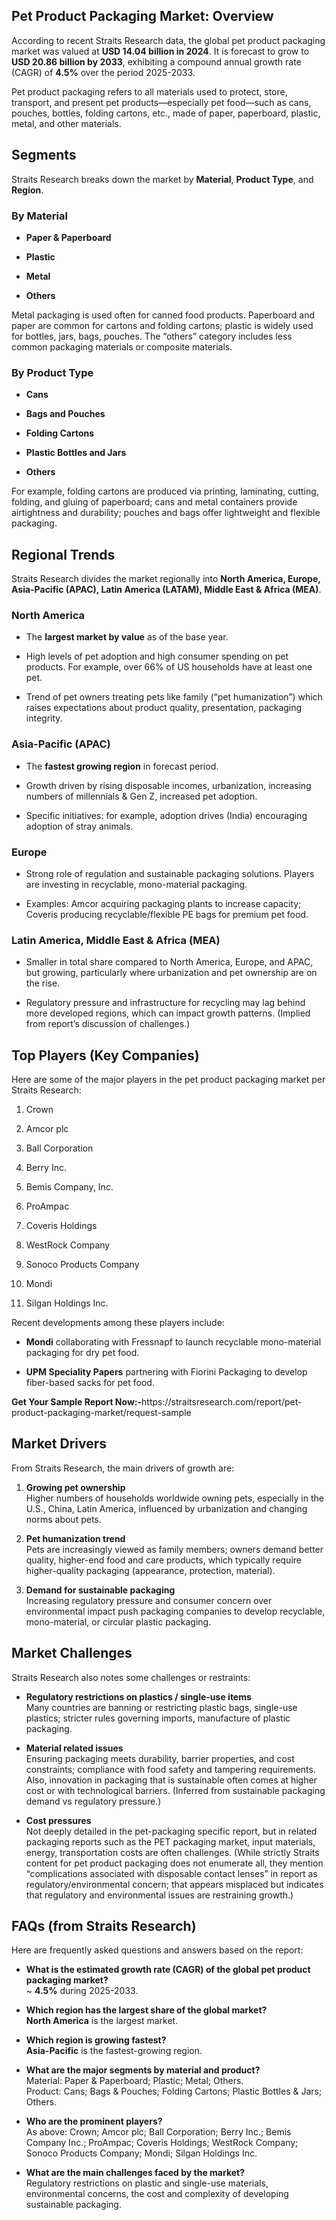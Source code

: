 <h2 data-start="280" data-end="321">Pet Product Packaging Market: Overview</h2>
<p data-start="323" data-end="632">According to recent Straits Research data, the global pet product packaging market was valued at <strong data-start="420" data-end="449">USD 14.04 billion in 2024</strong>. It is forecast to grow to <strong data-start="477" data-end="506">USD 20.86 billion by 2033</strong>, exhibiting a compound annual growth rate (CAGR) of <strong data-start="559" data-end="567">4.5%</strong> over the period 2025-2033.&nbsp;</p>
<p data-start="634" data-end="916">Pet product packaging refers to all materials used to protect, store, transport, and present pet products&mdash;especially pet food&mdash;such as cans, pouches, bottles, folding cartons, etc., made of paper, paperboard, plastic, metal, and other materials.&nbsp;</p>
<h2 data-start="923" data-end="934">Segments</h2>
<p data-start="936" data-end="1064">Straits Research breaks down the market by <strong data-start="979" data-end="991">Material</strong>, <strong data-start="993" data-end="1009">Product Type</strong>, and <strong data-start="1015" data-end="1025">Region</strong>.</p>
<h3 data-start="1066" data-end="1081">By Material</h3>
<ul data-start="1083" data-end="1190">
<li data-start="1083" data-end="1109">
<p data-start="1085" data-end="1109"><strong data-start="1085" data-end="1107">Paper &amp; Paperboard</strong></p>
</li>
<li data-start="1110" data-end="1125">
<p data-start="1112" data-end="1125"><strong data-start="1112" data-end="1123">Plastic</strong></p>
</li>
<li data-start="1126" data-end="1139">
<p data-start="1128" data-end="1139"><strong data-start="1128" data-end="1137">Metal</strong></p>
</li>
<li data-start="1140" data-end="1190">
<p data-start="1142" data-end="1190"><strong data-start="1142" data-end="1152">Others</strong>&nbsp;</p>
</li>
</ul>
<p data-start="1192" data-end="1494">Metal packaging is used often for canned food products. Paperboard and paper are common for cartons and folding cartons; plastic is widely used for bottles, jars, bags, pouches. The &ldquo;others&rdquo; category includes less common packaging materials or composite materials.&nbsp;</p>
<h3 data-start="1496" data-end="1515">By Product Type</h3>
<ul data-start="1517" data-end="1662">
<li data-start="1517" data-end="1529">
<p data-start="1519" data-end="1529"><strong data-start="1519" data-end="1527">Cans</strong></p>
</li>
<li data-start="1530" data-end="1554">
<p data-start="1532" data-end="1554"><strong data-start="1532" data-end="1552">Bags and Pouches</strong></p>
</li>
<li data-start="1555" data-end="1578">
<p data-start="1557" data-end="1578"><strong data-start="1557" data-end="1576">Folding Cartons</strong></p>
</li>
<li data-start="1579" data-end="1611">
<p data-start="1581" data-end="1611"><strong data-start="1581" data-end="1609">Plastic Bottles and Jars</strong></p>
</li>
<li data-start="1612" data-end="1662">
<p data-start="1614" data-end="1662"><strong data-start="1614" data-end="1624">Others</strong>&nbsp;</p>
</li>
</ul>
<p data-start="1664" data-end="1935">For example, folding cartons are produced via printing, laminating, cutting, folding, and gluing of paperboard; cans and metal containers provide airtightness and durability; pouches and bags offer lightweight and flexible packaging.</p>
<h2 data-start="1942" data-end="1960">Regional Trends</h2>
<p data-start="1962" data-end="2150">Straits Research divides the market regionally into <strong data-start="2014" data-end="2111">North America, Europe, Asia-Pacific (APAC), Latin America (LATAM), Middle East &amp; Africa (MEA)</strong>.&nbsp;</p>
<h3 data-start="2152" data-end="2169">North America</h3>
<ul data-start="2171" data-end="2634">
<li data-start="2171" data-end="2265">
<p data-start="2173" data-end="2265">The <strong data-start="2177" data-end="2204">largest market by value</strong> as of the base year.&nbsp;</p>
</li>
<li data-start="2266" data-end="2441">
<p data-start="2268" data-end="2441">High levels of pet adoption and high consumer spending on pet products. For example, over 66% of US households have at least one pet.&nbsp;</p>
</li>
<li data-start="2442" data-end="2634">
<p data-start="2444" data-end="2634">Trend of pet owners treating pets like family (&ldquo;pet humanization&rdquo;) which raises expectations about product quality, presentation, packaging integrity.&nbsp;</p>
</li>
</ul>
<h3 data-start="2636" data-end="2659">Asia-Pacific (APAC)</h3>
<ul data-start="2661" data-end="3064">
<li data-start="2661" data-end="2755">
<p data-start="2663" data-end="2755">The <strong data-start="2667" data-end="2693">fastest growing region</strong> in forecast period.&nbsp;</p>
</li>
<li data-start="2756" data-end="2924">
<p data-start="2758" data-end="2924">Growth driven by rising disposable incomes, urbanization, increasing numbers of millennials &amp; Gen Z, increased pet adoption.</p>
</li>
<li data-start="2925" data-end="3064">
<p data-start="2927" data-end="3064">Specific initiatives: for example, adoption drives (India) encouraging adoption of stray animals.</p>
</li>
</ul>
<h3 data-start="3066" data-end="3076">Europe</h3>
<ul data-start="3078" data-end="3421">
<li data-start="3078" data-end="3246">
<p data-start="3080" data-end="3246">Strong role of regulation and sustainable packaging solutions. Players are investing in recyclable, mono-material packaging.</p>
</li>
<li data-start="3247" data-end="3421">
<p data-start="3249" data-end="3421">Examples: Amcor acquiring packaging plants to increase capacity; Coveris producing recyclable/flexible PE bags for premium pet food.&nbsp;</p>
</li>
</ul>
<h3 data-start="3423" data-end="3468">Latin America, Middle East &amp; Africa (MEA)</h3>
<ul data-start="3470" data-end="3879">
<li data-start="3470" data-end="3661">
<p data-start="3472" data-end="3661">Smaller in total share compared to North America, Europe, and APAC, but growing, particularly where urbanization and pet ownership are on the rise.&nbsp;</p>
</li>
<li data-start="3662" data-end="3879">
<p data-start="3664" data-end="3879">Regulatory pressure and infrastructure for recycling may lag behind more developed regions, which can impact growth patterns. (Implied from report&rsquo;s discussion of challenges.)&nbsp;</p>
</li>
</ul>
<h2 data-start="3886" data-end="3916">Top Players (Key Companies)</h2>
<p data-start="3918" data-end="4050">Here are some of the major players in the pet product packaging market per Straits Research:&nbsp;</p>
<ol data-start="4052" data-end="4304">
<li data-start="4052" data-end="4062">
<p data-start="4055" data-end="4062">Crown</p>
</li>
<li data-start="4063" data-end="4077">
<p data-start="4066" data-end="4077">Amcor plc</p>
</li>
<li data-start="4078" data-end="4099">
<p data-start="4081" data-end="4099">Ball Corporation</p>
</li>
<li data-start="4100" data-end="4115">
<p data-start="4103" data-end="4115">Berry Inc.</p>
</li>
<li data-start="4116" data-end="4140">
<p data-start="4119" data-end="4140">Bemis Company, Inc.</p>
</li>
<li data-start="4141" data-end="4154">
<p data-start="4144" data-end="4154">ProAmpac</p>
</li>
<li data-start="4155" data-end="4176">
<p data-start="4158" data-end="4176">Coveris Holdings</p>
</li>
<li data-start="4177" data-end="4198">
<p data-start="4180" data-end="4198">WestRock Company</p>
</li>
<li data-start="4199" data-end="4227">
<p data-start="4202" data-end="4227">Sonoco Products Company</p>
</li>
<li data-start="4228" data-end="4239">
<p data-start="4232" data-end="4239">Mondi</p>
</li>
<li data-start="4240" data-end="4304">
<p data-start="4244" data-end="4304">Silgan Holdings Inc.</p>
</li>
</ol>
<p data-start="4306" data-end="4354">Recent developments among these players include:</p>
<ul data-start="4356" data-end="4646">
<li data-start="4356" data-end="4501">
<p data-start="4358" data-end="4501"><strong data-start="4358" data-end="4367">Mondi</strong> collaborating with Fressnapf to launch recyclable mono-material packaging for dry pet food.&nbsp;</p>
</li>
<li data-start="4502" data-end="4646">
<p data-start="4504" data-end="4646"><strong data-start="4504" data-end="4529">UPM Speciality Papers</strong> partnering with Fiorini Packaging to develop fiber-based sacks for pet food.&nbsp;</p>
</li>
</ul>
<p><strong>Get Your Sample Report Now:-</strong>https://straitsresearch.com/report/pet-product-packaging-market/request-sample</p>
<h2 data-start="4653" data-end="4670">Market Drivers</h2>
<p data-start="4672" data-end="4726">From Straits Research, the main drivers of growth are:</p>
<ol data-start="4728" data-end="5489">
<li data-start="4728" data-end="4957">
<p data-start="4731" data-end="4957"><strong data-start="4731" data-end="4756">Growing pet ownership</strong><br data-start="4756" data-end="4759" /> Higher numbers of households worldwide owning pets, especially in the U.S., China, Latin America, influenced by urbanization and changing norms about pets.&nbsp;</p>
</li>
<li data-start="4959" data-end="5231">
<p data-start="4962" data-end="5231"><strong data-start="4962" data-end="4988">Pet humanization trend</strong><br data-start="4988" data-end="4991" /> Pets are increasingly viewed as family members; owners demand better quality, higher-end food and care products, which typically require higher-quality packaging (appearance, protection, material).&nbsp;</p>
</li>
<li data-start="5233" data-end="5489">
<p data-start="5236" data-end="5489"><strong data-start="5236" data-end="5272">Demand for sustainable packaging</strong><br data-start="5272" data-end="5275" /> Increasing regulatory pressure and consumer concern over environmental impact push packaging companies to develop recyclable, mono-material, or circular plastic packaging.&nbsp;</p>
</li>
</ol>
<h2 data-start="5496" data-end="5516">Market Challenges</h2>
<p data-start="5518" data-end="5576">Straits Research also notes some challenges or restraints:</p>
<ul data-start="5578" data-end="6777">
<li data-start="5578" data-end="5827">
<p data-start="5580" data-end="5827"><strong data-start="5580" data-end="5638">Regulatory restrictions on plastics / single-use items</strong><br data-start="5638" data-end="5641" /> Many countries are banning or restricting plastic bags, single-use plastics; stricter rules governing imports, manufacture of plastic packaging.&nbsp;</p>
</li>
<li data-start="5829" data-end="6215">
<p data-start="5831" data-end="6215"><strong data-start="5831" data-end="5858">Material related issues</strong><br data-start="5858" data-end="5861" /> Ensuring packaging meets durability, barrier properties, and cost constraints; compliance with food safety and tampering requirements. Also, innovation in packaging that is sustainable often comes at higher cost or with technological barriers. (Inferred from sustainable packaging demand vs regulatory pressure.)&nbsp;</p>
</li>
<li data-start="6217" data-end="6777">
<p data-start="6219" data-end="6777"><strong data-start="6219" data-end="6237">Cost pressures</strong><br data-start="6237" data-end="6240" /> Not deeply detailed in the pet-packaging specific report, but in related packaging reports such as the PET packaging market, input materials, energy, transportation costs are often challenges. (While strictly Straits content for pet product packaging does not enumerate all, they mention &ldquo;complications associated with disposable contact lenses&rdquo; in report as regulatory/environmental concern; that appears misplaced but indicates that regulatory and environmental issues are restraining growth.)&nbsp;</p>
</li>
</ul>
<h2 data-start="6784" data-end="6815">FAQs (from Straits Research)</h2>
<p data-start="6817" data-end="6885">Here are frequently asked questions and answers based on the report:</p>
<ul data-start="6887" data-end="8079">
<li data-start="6887" data-end="7050">
<p data-start="6889" data-end="7050"><strong data-start="6889" data-end="6977">What is the estimated growth rate (CAGR) of the global pet product packaging market?</strong><br data-start="6977" data-end="6980" /> ~ <strong data-start="6984" data-end="6992">4.5%</strong> during 2025-2033.</p>
</li>
<li data-start="7052" data-end="7199">
<p data-start="7054" data-end="7199"><strong data-start="7054" data-end="7114">Which region has the largest share of the global market?</strong><br data-start="7114" data-end="7117" /> <strong data-start="7119" data-end="7136">North America</strong> is the largest market.</p>
</li>
<li data-start="7201" data-end="7331">
<p data-start="7203" data-end="7331"><strong data-start="7203" data-end="7239">Which region is growing fastest?</strong><br data-start="7239" data-end="7242" /> <strong data-start="7244" data-end="7260">Asia-Pacific</strong> is the fastest-growing region.</p>
</li>
<li data-start="7333" data-end="7573">
<p data-start="7335" data-end="7573"><strong data-start="7335" data-end="7391">What are the major segments by material and product?</strong><br data-start="7391" data-end="7394" /> Material: Paper &amp; Paperboard; Plastic; Metal; Others.<br data-start="7449" data-end="7452" /> Product: Cans; Bags &amp; Pouches; Folding Cartons; Plastic Bottles &amp; Jars; Others.</p>
</li>
<li data-start="7575" data-end="7832">
<p data-start="7577" data-end="7832"><strong data-start="7577" data-end="7611">Who are the prominent players?</strong><br data-start="7611" data-end="7614" /> As above: Crown; Amcor plc; Ball Corporation; Berry Inc.; Bemis Company Inc.; ProAmpac; Coveris Holdings; WestRock Company; Sonoco Products Company; Mondi; Silgan Holdings Inc.&nbsp;</p>
</li>
<li data-start="7834" data-end="8079">
<p data-start="7836" data-end="8079"><strong data-start="7836" data-end="7889">What are the main challenges faced by the market?</strong><br data-start="7889" data-end="7892" /> Regulatory restrictions on plastic and single-use materials, environmental concerns, the cost and complexity of developing sustainable packaging.</p>
</li>
</ul>
